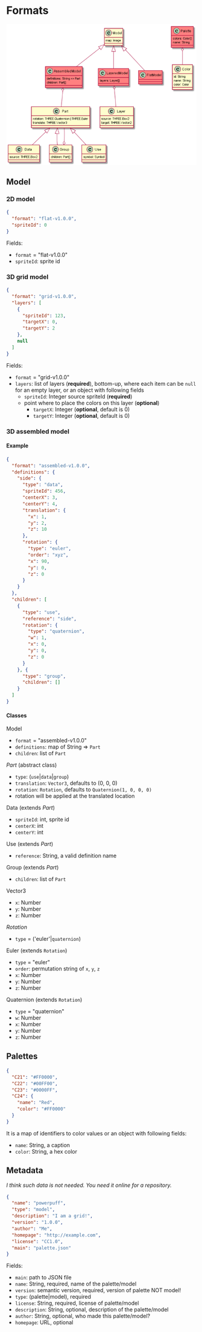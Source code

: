 # Formats

![format classes](uml/formats.puml.png)

## Model

### 2D model
```json
{
  "format": "flat-v1.0.0",
  "spriteId": 0
}
```

Fields:
* `format` = "flat-v1.0.0"
* `spriteId`: sprite id

### 3D grid model
```json
{
  "format": "grid-v1.0.0",
  "layers": [
    {
      "spriteId": 123,
      "targetX": 0,
      "targetY": 2
    },
    null
  ]
}
```

Fields:
* `format` = "grid-v1.0.0"
* `layers`: list of layers (**required**), bottom-up, where each item can be `null` for an empty layer, or an object with following fields
  * `spriteId`: Integer source spriteId (**required**)
  * point where to place the colors on this layer (**optional**)
    * `targetX`: Integer (**optional**, default is 0)
    * `targetY`: Integer (**optional**, default is 0)

### 3D assembled model

#### Example

```json
{
  "format": "assembled-v1.0.0",
  "definitions": {
    "side": {
      "type": "data",
      "spriteId": 456,
      "centerX": 3,
      "centerY": 4,
      "translation": {
        "x": 1,
        "y": 2,
        "z": 10
      },
      "rotation": {
        "type": "euler",
        "order": "xyz",
        "x": 90,
        "y": 0,
        "z": 0
      }
    }
  },
  "children": [
    {
      "type": "use",
      "reference": "side",
      "rotation": {
        "type": "quaternion",
        "w": 1,
        "x": 0,
        "y": 0,
        "z": 0
      }
    }, {
      "type": "group",
      "children": []
    }
  ]
}
```

#### Classes

Model
* `format` = "assembled-v1.0.0"
* `definitions`: map of String => `Part`
* `children`: list of `Part`

*Part* (abstract class)
* `type`: (`use`|`data`|`group`)
* `translation`: `Vector3`, defaults to (0, 0, 0)
* `rotation`: `Rotation`, defaults to `Quaternion(1, 0, 0, 0)`
* rotation will be applied at the translated location

Data (extends *Part*)
* `spriteId`: int, sprite id
* `centerX`: int
* `centerY`: int

Use (extends *Part*)
* `reference`: String, a valid definition name

Group (extends *Part*)
* `children`: list of `Part`

Vector3
* `x`: Number
* `y`: Number
* `z`: Number

*Rotation*
* `type` = ('euler'|`quaternion`)

Euler (extends `Rotation`)
* `type` = "euler"
* `order`: permutation string of `x`, `y`, `z`
* `x`: Number
* `y`: Number
* `z`: Number

Quaternion (extends `Rotation`)
* `type` = "quaternion"
* `w`: Number
* `x`: Number
* `y`: Number
* `z`: Number

## Palettes
```json
{
  "C21": "#FF0000",
  "C22": "#00FF00",
  "C23": "#0000FF",
  "C24": {
    "name": "Red",
    "color": "#FF0000"
  }
}
```

It is a map of identifiers to color values or an object with following fields:
* `name`: String, a caption
* `color`: String, a hex color

## Metadata

*I think such data is not needed. You need it online for a repository.*

```json
{
  "name": "powerpuff",
  "type": "model",
  "description": "I am a grid!",
  "version": "1.0.0",
  "author": "Me",
  "homepage": "http://example.com",
  "license": "CC1.0",
  "main": "palette.json"
}
```

Fields:
* `main`: path to JSON file
* `name`: String, required, name of the palette/model
* `version`: semantic version, required, version of palette NOT model!
* `type`: (palette|model), required
* `license`: String, required, license of palette/model
* `description`: String, optional, description of the palette/model
* `author`: String, optional, who made this palette/model?
* `homepage`: URL, optional
